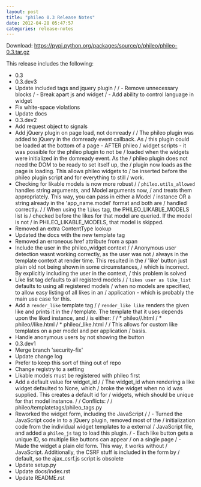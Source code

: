 ```yaml
---
layout: post
title: "phileo 0.3 Release Notes"
date: 2012-04-28 05:47:57
categories: release-notes
---
```


Download: <https://pypi.python.org/packages/source/p/phileo/phileo-0.3.tar.gz>

This release includes the following:

* 0.3
* 0.3.dev3
* Update included tags and jquery plugin /  / - Remove unnecessary blocks / - Break apart js and widget / - Add ability to control language in widget
* Fix white-space violations
* Update docs
* 0.3.dev2
* Add request object to signals
* Add jQuery plugin on page load, not domready /  / The phileo plugin was added to jQuery in the domready event callback. As / this plugin could be loaded at the bottom of a page - AFTER phileo / widget scripts - it was possible for the phileo plugin to not be / loaded when the widgets were initialized in the domready event. As the / phileo plugin does not need the DOM to be ready to set itself up, the / plugin now loads as the page is loading. This allows phileo widgets to / be inserted before the phileo plugin script and for everything to still / work.
* Checking for likable models is now more robust /  / `phileo.utils_allowed` handles string arguments, and Model arguments now, / and treats them appropriately. This way, you can pass in either a Model / instance OR a string already in the 'app_name.model' format and both are / handled correctly. /  / When using the `likes` tag, the PHILEO_LIKABLE_MODELS list is / checked before the likes for that model are queried. If the model is not / in PHILEO_LIKABLE_MODELS, that model is skipped.
* Removed an extra ContentType lookup
* Updated the docs with the new template tag
* Removed an erroneous href attribute from a span
* Include the user in the phileo_widget context /  / Anonymous user detection wasnt working correctly, as the user was not / always in the template context at render time. This resulted in the / 'like' button just plain old not being shown in some circumstances, / which is incorrect. By explicitly including the user in the context, / this problem is solved
* Like list tag defaults to all registerd models /  / `likes user as like_list` defaults to using all registered models / when no models are specified, to allow easy listing of all likes in an / application - which is probably the main use case for this.
* Add a `render_like` template tag /  / `render_like like` renders the given like and prints it in the / template. The template that it uses depends upon the liked instance, and / is either: /  / * phileo/<app>/<model>.html / * phileo/<app>/like.html / * phileo/_like.html /  / This allows for custom like templates on a per model and per application / basis.
* Handle anonymous users by not showing the button
* 0.3.dev1
* Merge branch 'security-fix'
* Update change log
* Prefer to keep this sort of thing out of repo
* Change registry to a setting
* Likable models must be registered with phileo first
* Add a default value for widget_id /  / The widget_id when rendering a like widget defaulted to None, which / broke the widget when no id was supplied. This creates a default id for / widgets, which should be unique for that model instance. /  / Conflicts: /  / 	phileo/templatetags/phileo_tags.py
* Reworked the widget form, including the JavaScript /  / - Turned the JavaScript code in to a jQuery plugin, removed most of the /   initialization code from the individual widget templates to a external /   JavaScript file, and added a `phileo_js` tag to load this plugin. / - Each like button gets a unique ID, so multiple like buttons can appear /   on a single page / - Made the widget a plain old form. This way, it works without /   JavaScript. Additionally, the CSRF stuff is included in the form by /   default, so the ajax_csrf.js script is obsolete
* Update setup.py
* Update docs/index.rst
* Update README.rst
